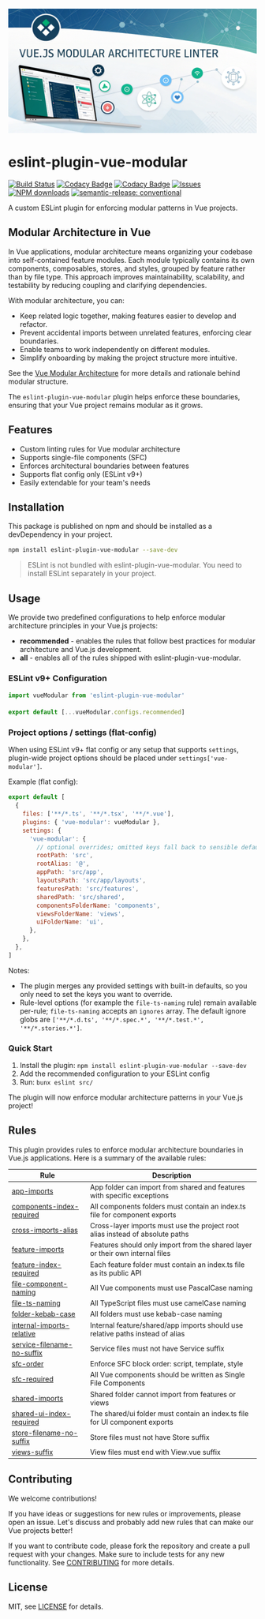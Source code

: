 ![Hero Image](./docs/assets/social.png)

# eslint-plugin-vue-modular

[![Build Status](https://github.com/andrewmolyuk/eslint-plugin-vue-modular/actions/workflows/test.yml/badge.svg)](https://github.com/andrewmolyuk/eslint-plugin-vue-modular/actions/workflows/test.yml)
[![Codacy Badge](https://app.codacy.com/project/badge/Grade/819ccf509a694fcc8204bca4a78c634d)](https://app.codacy.com/gh/andrewmolyuk/eslint-plugin-vue-modular/dashboard?utm_source=gh&utm_medium=referral&utm_content=&utm_campaign=Badge_grade)
[![Codacy Badge](https://app.codacy.com/project/badge/Coverage/819ccf509a694fcc8204bca4a78c634d)](https://app.codacy.com/gh/andrewmolyuk/eslint-plugin-vue-modular/dashboard?utm_source=gh&utm_medium=referral&utm_content=&utm_campaign=Badge_coverage)
[![Issues](https://img.shields.io/github/issues/andrewmolyuk/eslint-plugin-vue-modular)](https://github.com/andrewmolyuk/eslint-plugin-vue-modular/issues)
[![NPM downloads](https://img.shields.io/npm/dw/eslint-plugin-vue-modular.svg?style=flat)](https://www.npmjs.com/package/eslint-plugin-vue-modular)
[![semantic-release: conventional](https://img.shields.io/badge/semantic--release-conventional-e10079?logo=semantic-release)](https://github.com/semantic-release/semantic-release)

A custom ESLint plugin for enforcing modular patterns in Vue projects.

## Modular Architecture in Vue

In Vue applications, modular architecture means organizing your codebase into self-contained feature modules. Each module typically contains its own components, composables, stores, and styles, grouped by feature rather than by file type. This approach improves maintainability, scalability, and testability by reducing coupling and clarifying dependencies.

With modular architecture, you can:

- Keep related logic together, making features easier to develop and refactor.
- Prevent accidental imports between unrelated features, enforcing clear boundaries.
- Enable teams to work independently on different modules.
- Simplify onboarding by making the project structure more intuitive.

See the [Vue Modular Architecture](./docs/vue-modular-architecture.md) for more details and rationale behind modular structure.

The `eslint-plugin-vue-modular` plugin helps enforce these boundaries, ensuring that your Vue project remains modular as it grows.

## Features

- Custom linting rules for Vue modular architecture
- Supports single-file components (SFC)
- Enforces architectural boundaries between features
- Supports flat config only (ESLint v9+)
- Easily extendable for your team's needs

## Installation

This package is published on npm and should be installed as a devDependency in your project.

```bash
npm install eslint-plugin-vue-modular --save-dev
```

> ESLint is not bundled with eslint-plugin-vue-modular. You need to install ESLint separately in your project.

## Usage

We provide two predefined configurations to help enforce modular architecture principles in your Vue.js projects:

- **recommended** - enables the rules that follow best practices for modular architecture and Vue.js development.
- **all** - enables all of the rules shipped with eslint-plugin-vue-modular.

### ESLint v9+ Configuration

```javascript
import vueModular from 'eslint-plugin-vue-modular'

export default [...vueModular.configs.recommended]
```

### Project options / settings (flat-config)

When using ESLint v9+ flat config or any setup that supports `settings`, plugin-wide project options should be placed under `settings['vue-modular']`.

Example (flat config):

```js
export default [
  {
    files: ['**/*.ts', '**/*.tsx', '**/*.vue'],
    plugins: { 'vue-modular': vueModular },
    settings: {
      'vue-modular': {
        // optional overrides; omitted keys fall back to sensible defaults
        rootPath: 'src',
        rootAlias: '@',
        appPath: 'src/app',
        layoutsPath: 'src/app/layouts',
        featuresPath: 'src/features',
        sharedPath: 'src/shared',
        componentsFolderName: 'components',
        viewsFolderName: 'views',
        uiFolderName: 'ui',
      },
    },
  },
]
```

Notes:

- The plugin merges any provided settings with built-in defaults, so you only need to set the keys you want to override.
- Rule-level options (for example the `file-ts-naming` rule) remain available per-rule; `file-ts-naming` accepts an `ignores` array. The default ignore globs are `['**/*.d.ts', '**/*.spec.*', '**/*.test.*', '**/*.stories.*']`.

### Quick Start

1. Install the plugin: `npm install eslint-plugin-vue-modular --save-dev`
2. Add the recommended configuration to your ESLint config
3. Run: `bunx eslint src/`

The plugin will now enforce modular architecture patterns in your Vue.js project!

## Rules

This plugin provides rules to enforce modular architecture boundaries in Vue.js applications. Here is a summary of the available rules:

| Rule                                                                     | Description                                                                    |
| ------------------------------------------------------------------------ | ------------------------------------------------------------------------------ |
| [app-imports](./docs/rules/app-imports.md)                               | App folder can import from shared and features with specific exceptions        |
| [components-index-required](./docs/rules/components-index-required.md)   | All components folders must contain an index.ts file for component exports     |
| [cross-imports-alias](./docs/rules/cross-imports-alias.md)               | Cross-layer imports must use the project root alias instead of absolute paths  |
| [feature-imports](./docs/rules/feature-imports.md)                       | Features should only import from the shared layer or their own internal files  |
| [feature-index-required](./docs/rules/feature-index-required.md)         | Each feature folder must contain an index.ts file as its public API            |
| [file-component-naming](./docs/rules/file-component-naming.md)           | All Vue components must use PascalCase naming                                  |
| [file-ts-naming](./docs/rules/file-ts-naming.md)                         | All TypeScript files must use camelCase naming                                 |
| [folder-kebab-case](./docs/rules/folder-kebab-case.md)                   | All folders must use kebab-case naming                                         |
| [internal-imports-relative](./docs/rules/internal-imports-relative.md)   | Internal feature/shared/app imports should use relative paths instead of alias |
| [service-filename-no-suffix](./docs/rules/service-filename-no-suffix.md) | Service files must not have Service suffix                                     |
| [sfc-order](./docs/rules/sfc-order.md)                                   | Enforce SFC block order: script, template, style                               |
| [sfc-required](./docs/rules/sfc-required.md)                             | All Vue components should be written as Single File Components                 |
| [shared-imports](./docs/rules/shared-imports.md)                         | Shared folder cannot import from features or views                             |
| [shared-ui-index-required](./docs/rules/shared-ui-index-required.md)     | The shared/ui folder must contain an index.ts file for UI component exports    |
| [store-filename-no-suffix](./docs/rules/store-filename-no-suffix.md)     | Store files must not have Store suffix                                         |
| [views-suffix](./docs/rules/views-suffix.md)                             | View files must end with View.vue suffix                                       |

## Contributing

We welcome contributions!

If you have ideas or suggestions for new rules or improvements, please open an issue. Let's discuss and probably add new rules that can make our Vue projects better!

If you want to contribute code, please fork the repository and create a pull request with your changes. Make sure to include tests for any new functionality. See [CONTRIBUTING](./CONTRIBUTING.md) for more details.

## License

MIT, see [LICENSE](./LICENSE.md) for details.
